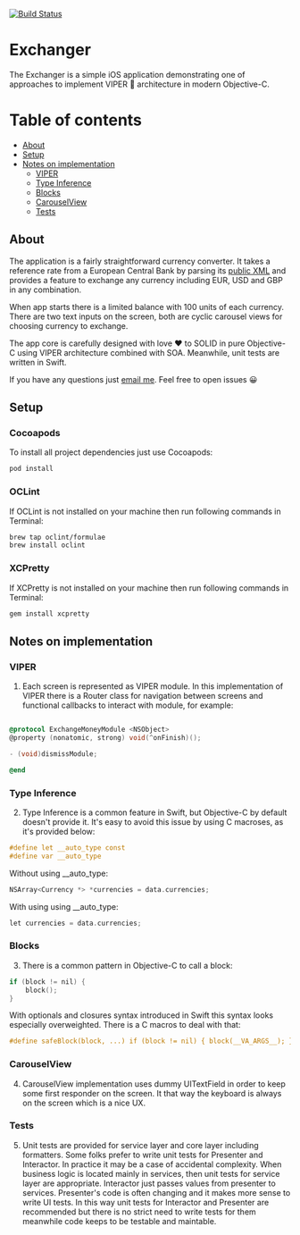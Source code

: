 [![Build Status](https://www.bitrise.io/app/db9b8a614ca81158/status.svg?token=pnK66giJ4HQm8cRamwvSvQ&branch=develop)](https://www.bitrise.io/app/db9b8a614ca81158)

# Exchanger

The Exchanger is a simple iOS application demonstrating one of approaches to implement VIPER 💎 architecture in modern Objective-C.

# Table of contents

* [About](#about)
* [Setup](#setup)
* [Notes on implementation](#notes)
    * [VIPER](#viper)
    * [Type Inference](#typeinference)
    * [Blocks](#blocks)
    * [CarouselView](#carouselview)
    * [Tests](#tests)

<a name="about"/>

## About

The application is a fairly straightforward currency converter. It takes a reference rate from a European Central Bank by parsing its [public XML](http://www.ecb.europa.eu/stats/eurofxref/eurofxref-daily.xml) and provides a feature to exchange any currency including EUR, USD and GBP in any combination.

When app starts there is a limited balance with 100 units of each currency.
There are two text inputs on the screen, both are cyclic carousel views for choosing currency to exchange.

The app core is carefully designed with love ❤️ to SOLID in pure Objective-C using VIPER architecture combined with SOA. Meanwhile, unit tests are written in Swift.

If you have any questions just [email me](mailto:vkasci@gmail.com). Feel free to open issues 😀

<a name="setup"/>

## Setup

### Cocoapods

To install all project dependencies just use Cocoapods:

```bash
pod install
```

### OCLint

If OCLint is not installed on your machine then run following commands in Terminal:

```bash
brew tap oclint/formulae
brew install oclint
```

### XCPretty

If XCPretty is not installed on your machine then run following commands in Terminal:

```bash
gem install xcpretty
```

<a name="notes"/>

## Notes on implementation


<a name="viper"/>

### VIPER

1. Each screen is represented as VIPER module. In this implementation of VIPER there is a Router
class for navigation between screens and functional callbacks to interact with module, for example:

```objective-c

@protocol ExchangeMoneyModule <NSObject>
@property (nonatomic, strong) void(^onFinish)();

- (void)dismissModule;

@end

```

<a name="typeinference"/>

### Type Inference

2. Type Inference is a common feature in Swift, but Objective-C by default doesn't provide it. It's easy to avoid this
issue by using C macroses, as it's provided below:

```objective-c
#define let __auto_type const
#define var __auto_type
```

Without using __auto_type:
```objective-c
NSArray<Currency *> *currencies = data.currencies;
```

With using using __auto_type:
```objective-c
let currencies = data.currencies;
```

<a name="blocks"/>

### Blocks

3. There is a common pattern in Objective-C to call a block:

```objective-c
if (block != nil) {
    block();
}
```

With optionals and closures syntax introduced in Swift this syntax looks especially overweighted.
There is a C macros to deal with that:

```objective-c
#define safeBlock(block, ...) if (block != nil) { block(__VA_ARGS__); }
```

<a name="carouselview"/>

### CarouselView

4. CarouselView implementation uses dummy UITextField in order to keep some first responder on the screen.
It that way the keyboard is always on the screen which is a nice UX.

<a name="Tests"/>

### Tests

5. Unit tests are provided for service layer and core layer including formatters. Some folks prefer to write unit tests for Presenter and Interactor. In practice it may be a case of accidental complexity. When business logic is located mainly in services, then unit tests for service layer are appropriate. Interactor just passes values from presenter to services. Presenter's code is often changing and it makes more sense to write UI tests. In this way unit tests for Interactor and Presenter are recommended but there is no strict need to write tests for them meanwhile code keeps to be testable and maintable.
